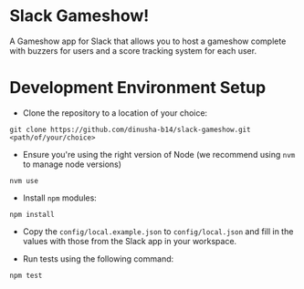 Slack Gameshow!
==========================================================

A Gameshow app for Slack that allows you to host a gameshow complete with buzzers
for users and a score tracking system for each user.

# Development Environment Setup

* Clone the repository to a location of your choice:

`git clone https://github.com/dinusha-b14/slack-gameshow.git <path/of/your/choice>`

* Ensure you're using the right version of Node (we recommend using `nvm` to manage node versions)

`nvm use`

* Install `npm` modules:

`npm install`

* Copy the `config/local.example.json` to `config/local.json` and fill in the values with those from the Slack app in your workspace.

* Run tests using the following command:

`npm test`

